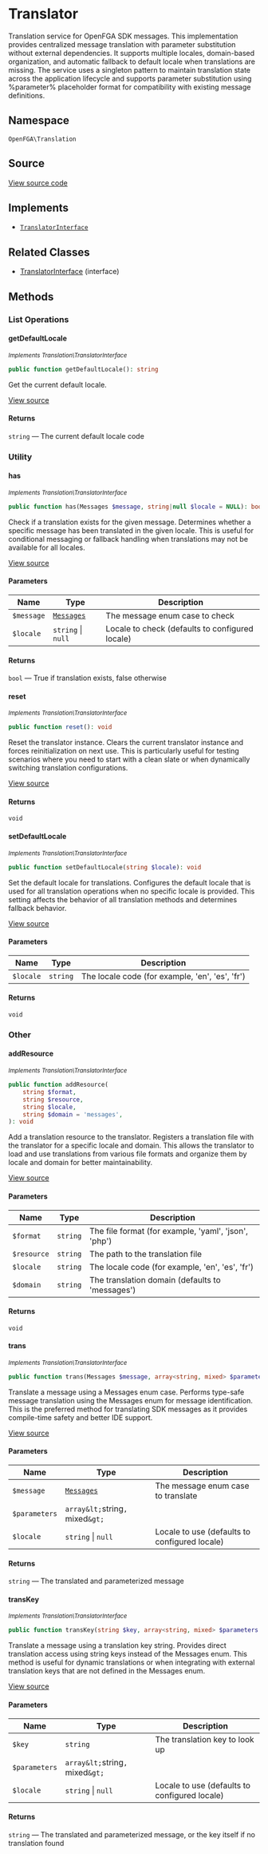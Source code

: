 # Translator

Translation service for OpenFGA SDK messages. This implementation provides centralized message translation with parameter substitution without external dependencies. It supports multiple locales, domain-based organization, and automatic fallback to default locale when translations are missing. The service uses a singleton pattern to maintain translation state across the application lifecycle and supports parameter substitution using %parameter% placeholder format for compatibility with existing message definitions.

## Namespace
`OpenFGA\Translation`

## Source
[View source code](https://github.com/evansims/openfga-php/blob/main/src/Translation/Translator.php)

## Implements
* [`TranslatorInterface`](TranslatorInterface.md)

## Related Classes
* [TranslatorInterface](Translation/TranslatorInterface.md) (interface)

## Methods

### List Operations
#### getDefaultLocale

*<small>Implements Translation\TranslatorInterface</small>*

```php
public function getDefaultLocale(): string
```

Get the current default locale.

[View source](https://github.com/evansims/openfga-php/blob/main/src/Translation/TranslatorInterface.php#L46)

#### Returns
`string` — The current default locale code
### Utility
#### has

*<small>Implements Translation\TranslatorInterface</small>*

```php
public function has(Messages $message, string|null $locale = NULL): bool
```

Check if a translation exists for the given message. Determines whether a specific message has been translated in the given locale. This is useful for conditional messaging or fallback handling when translations may not be available for all locales.

[View source](https://github.com/evansims/openfga-php/blob/main/src/Translation/TranslatorInterface.php#L59)

#### Parameters
| Name       | Type                      | Description                                     |
| ---------- | ------------------------- | ----------------------------------------------- |
| `$message` | [`Messages`](Messages.md) | The message enum case to check                  |
| `$locale`  | `string` &#124; `null`    | Locale to check (defaults to configured locale) |

#### Returns
`bool` — True if translation exists, false otherwise
#### reset

*<small>Implements Translation\TranslatorInterface</small>*

```php
public function reset(): void
```

Reset the translator instance. Clears the current translator instance and forces reinitialization on next use. This is particularly useful for testing scenarios where you need to start with a clean slate or when dynamically switching translation configurations.

[View source](https://github.com/evansims/openfga-php/blob/main/src/Translation/TranslatorInterface.php#L68)

#### Returns
`void`
#### setDefaultLocale

*<small>Implements Translation\TranslatorInterface</small>*

```php
public function setDefaultLocale(string $locale): void
```

Set the default locale for translations. Configures the default locale that is used for all translation operations when no specific locale is provided. This setting affects the behavior of all translation methods and determines fallback behavior.

[View source](https://github.com/evansims/openfga-php/blob/main/src/Translation/TranslatorInterface.php#L81)

#### Parameters
| Name      | Type     | Description                                                                   |
| --------- | -------- | ----------------------------------------------------------------------------- |
| `$locale` | `string` | The locale code (for example, &#039;en&#039;, &#039;es&#039;, &#039;fr&#039;) |

#### Returns
`void`
### Other
#### addResource

*<small>Implements Translation\TranslatorInterface</small>*

```php
public function addResource(
    string $format,
    string $resource,
    string $locale,
    string $domain = 'messages',
): void
```

Add a translation resource to the translator. Registers a translation file with the translator for a specific locale and domain. This allows the translator to load and use translations from various file formats and organize them by locale and domain for better maintainability.

[View source](https://github.com/evansims/openfga-php/blob/main/src/Translation/TranslatorInterface.php#L39)

#### Parameters
| Name        | Type     | Description                                                                        |
| ----------- | -------- | ---------------------------------------------------------------------------------- |
| `$format`   | `string` | The file format (for example, &#039;yaml&#039;, &#039;json&#039;, &#039;php&#039;) |
| `$resource` | `string` | The path to the translation file                                                   |
| `$locale`   | `string` | The locale code (for example, &#039;en&#039;, &#039;es&#039;, &#039;fr&#039;)      |
| `$domain`   | `string` | The translation domain (defaults to &#039;messages&#039;)                          |

#### Returns
`void`
#### trans

*<small>Implements Translation\TranslatorInterface</small>*

```php
public function trans(Messages $message, array<string, mixed> $parameters = [], string|null $locale = NULL): string
```

Translate a message using a Messages enum case. Performs type-safe message translation using the Messages enum for message identification. This is the preferred method for translating SDK messages as it provides compile-time safety and better IDE support.

[View source](https://github.com/evansims/openfga-php/blob/main/src/Translation/TranslatorInterface.php#L98)

#### Parameters
| Name          | Type                             | Description                                   |
| ------------- | -------------------------------- | --------------------------------------------- |
| `$message`    | [`Messages`](Messages.md)        | The message enum case to translate            |
| `$parameters` | `array&lt;`string`, `mixed`&gt;` |                                               |
| `$locale`     | `string` &#124; `null`           | Locale to use (defaults to configured locale) |

#### Returns
`string` — The translated and parameterized message
#### transKey

*<small>Implements Translation\TranslatorInterface</small>*

```php
public function transKey(string $key, array<string, mixed> $parameters = [], string|null $locale = NULL): string
```

Translate a message using a translation key string. Provides direct translation access using string keys instead of the Messages enum. This method is useful for dynamic translations or when integrating with external translation keys that are not defined in the Messages enum.

[View source](https://github.com/evansims/openfga-php/blob/main/src/Translation/TranslatorInterface.php#L115)

#### Parameters
| Name          | Type                             | Description                                   |
| ------------- | -------------------------------- | --------------------------------------------- |
| `$key`        | `string`                         | The translation key to look up                |
| `$parameters` | `array&lt;`string`, `mixed`&gt;` |                                               |
| `$locale`     | `string` &#124; `null`           | Locale to use (defaults to configured locale) |

#### Returns
`string` — The translated and parameterized message, or the key itself if no translation found
